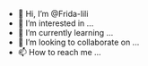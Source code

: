 - 👋 Hi, I’m @Frida-lili
- 👀 I’m interested in ...
- 🌱 I’m currently learning ...
- 💞️ I’m looking to collaborate on ...
- 📫 How to reach me ...

<!---
Frida-lili/Frida-lili is a ✨ special ✨ repository because its `README.md` (this file) appears on your GitHub profile.
You can click the Preview link to take a look at your changes.
--->
